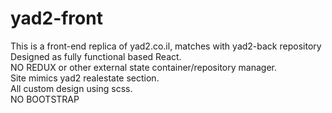 # yad2-front

This is a front-end replica of yad2.co.il, matches with yad2-back repository<br>
Designed as fully functional based React.<br>
NO REDUX or other external state container/repository manager.<br>
Site mimics yad2 realestate section.<br>
All custom design using scss.<br>
NO BOOTSTRAP
